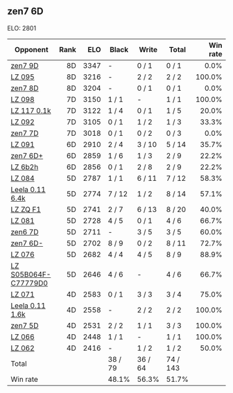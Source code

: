 ## zen7 6D ##

ELO: 2801

Opponent | Rank | ELO | Black | Write | Total | Win rate
---------|-----:|----:|-------|-------|-------|-------:
[zen7 9D](zen7%209D.md) | 8D | 3347 | - | 0 / 1 | 0 / 1 | 0.0%
[LZ 095](LZ%20095.md) | 8D | 3216 | - | 2 / 2 | 2 / 2 | 100.0%
[zen7 8D](zen7%208D.md) | 8D | 3204 | - | 0 / 1 | 0 / 1 | 0.0%
[LZ 098](LZ%20098.md) | 7D | 3150 | 1 / 1 | - | 1 / 1 | 100.0%
[LZ 117 0.1k](LZ%20117%200.1k.md) | 7D | 3122 | 1 / 4 | 0 / 1 | 1 / 5 | 20.0%
[LZ 092](LZ%20092.md) | 7D | 3105 | 0 / 1 | 1 / 2 | 1 / 3 | 33.3%
[zen7 7D](zen7%207D.md) | 7D | 3018 | 0 / 1 | 0 / 2 | 0 / 3 | 0.0%
[LZ 091](LZ%20091.md) | 6D | 2910 | 2 / 4 | 3 / 10 | 5 / 14 | 35.7%
[zen7 6D+](zen7%206D+.md) | 6D | 2859 | 1 / 6 | 1 / 3 | 2 / 9 | 22.2%
[LZ 6b2h](LZ%206b2h.md) | 6D | 2856 | 0 / 1 | 2 / 8 | 2 / 9 | 22.2%
[LZ 084](LZ%20084.md) | 5D | 2787 | 1 / 1 | 6 / 11 | 7 / 12 | 58.3%
[Leela 0.11 6.4k](Leela%200.11%206.4k.md) | 5D | 2774 | 7 / 12 | 1 / 2 | 8 / 14 | 57.1%
[LZ ZQ F1](LZ%20ZQ%20F1.md) | 5D | 2741 | 2 / 7 | 6 / 13 | 8 / 20 | 40.0%
[LZ 081](LZ%20081.md) | 5D | 2728 | 4 / 5 | 0 / 1 | 4 / 6 | 66.7%
[zen6 7D](zen6%207D.md) | 5D | 2711 | - | 3 / 5 | 3 / 5 | 60.0%
[zen7 6D-](zen7%206D-.md) | 5D | 2702 | 8 / 9 | 0 / 2 | 8 / 11 | 72.7%
[LZ 076](LZ%20076.md) | 5D | 2682 | 4 / 4 | 4 / 5 | 8 / 9 | 88.9%
[LZ S05B064F-C77779D0](LZ%20S05B064F-C77779D0.md) | 5D | 2646 | 4 / 6 | - | 4 / 6 | 66.7%
[LZ 071](LZ%20071.md) | 4D | 2583 | 0 / 1 | 3 / 3 | 3 / 4 | 75.0%
[Leela 0.11 1.6k](Leela%200.11%201.6k.md) | 4D | 2558 | - | 2 / 2 | 2 / 2 | 100.0%
[zen7 5D](zen7%205D.md) | 4D | 2531 | 2 / 2 | 1 / 1 | 3 / 3 | 100.0%
[LZ 066](LZ%20066.md) | 4D | 2448 | 1 / 1 | - | 1 / 1 | 100.0%
[LZ 062](LZ%20062.md) | 4D | 2416 | - | 1 / 2 | 1 / 2 | 50.0%
Total | | | 38 / 79 | 36 / 64 | 74 / 143 | 
Win rate| | | 48.1% | 56.3% | 51.7% | 
